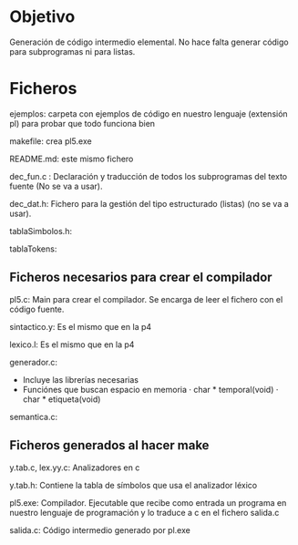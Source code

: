 # Objetivo 
Generación de código intermedio elemental. No hace falta generar código para subprogramas ni para listas. 

# Ficheros 

ejemplos: carpeta con ejemplos de código en nuestro lenguaje (extensión pl) para probar que todo funciona bien


makefile: crea pl5.exe 

README.md: este mismo fichero 


dec_fun.c : Declaración y traducción de todos los subprogramas del texto fuente (No se va a usar).

dec_dat.h: Fichero para la gestión del tipo estructurado (listas) (no se va a usar). 

tablaSimbolos.h: 

tablaTokens: 


## Ficheros necesarios para crear el compilador 
pl5.c: Main para crear el compilador. Se encarga de leer el fichero con el código fuente. 

sintactico.y: Es el mismo que en la p4   

lexico.l: Es el mismo que en la p4  

generador.c: 
- Incluye las librerías necesarias 
- Funciónes que buscan espacio en memoria
    · char * temporal(void)
    · char * etiqueta(void)


semantica.c: 

## Ficheros generados al hacer make 
y.tab.c, lex.yy.c: Analizadores en c  

y.tab.h: Contiene la tabla de símbolos que usa el analizador léxico 

pl5.exe: Compilador. Ejecutable que recibe como entrada un programa en nuestro lenguaje de programación y lo traduce a c en el fichero salida.c 

salida.c: Código intermedio generado por pl.exe 